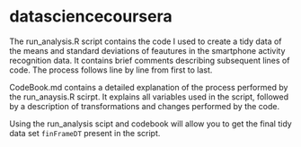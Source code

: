 datasciencecoursera
===================

The run_analysis.R script contains the code I used to create a tidy data of the means and standard deviations of feautures in the smartphone activity recognition data. It contains brief comments describing subsequent lines of code.
The process follows line by line from first to last.

CodeBook.md contains a detailed explanation of the process performed by the run_anaysis.R scirpt. It explains all variables used in the script, followed by a description of transformations and changes performed by the code.

Using the run_analysis scipt and codebook will allow you to get the final tidy data set ```finFrameDT``` present in the script.

